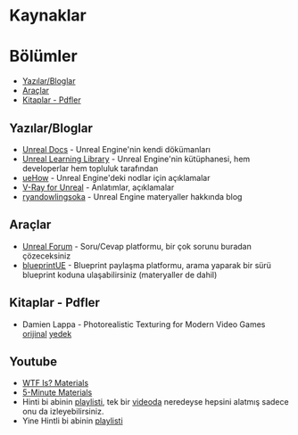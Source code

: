 # Kaynaklar



# Bölümler

* [Yazılar/Bloglar](#yazılarbloglar)
* [Araçlar](#araçlar)
* [Kitaplar - Pdfler](#kitaplar---pdfler)


## Yazılar/Bloglar
* [Unreal Docs](https://docs.unrealengine.com/5.1/en-US/unreal-engine-materials/) - Unreal Engine'nin kendi dökümanları
* [Unreal Learning Library](https://dev.epicgames.com/community/learning?application=unreal_engine) - Unreal Engine'nin kütüphanesi, hem developerlar hem topluluk tarafından
* [ueHow](https://uehow.web.fc2.com/Contents/Eng/Home/Root/Cone/Home.html) - Unreal Engine'deki nodlar için açıklamalar
* [V-Ray for Unreal](https://docs.chaos.com/display/VRAYUNREAL/) - Anlatımlar, açıklamalar
* [ryandowlingsoka](https://ryandowlingsoka.com/unreal/) - Unreal Engine materyaller hakkında blog

## Araçlar
* [Unreal Forum](https://forums.unrealengine.com/search) - Soru/Cevap platformu, bir çok sorunu buradan çözeceksiniz
* [blueprintUE](https://blueprintue.com/) - Blueprint paylaşma platformu, arama yaparak bir sürü blueprint koduna ulaşabilirsiniz (materyaller de dahil)

## Kitaplar - Pdfler
* Damien Lappa - Photorealistic Texturing for Modern Video Games [orijinal](https://www.theseus.fi/bitstream/handle/10024/136545/Lappa_Damien.pdf) [yedek](https://files.catbox.moe/wdvfvj.pdf)

## Youtube
* [WTF Is? Materials](https://www.youtube.com/playlist?list=PLSlkDq2rO1t7Guw6DbhNVDXRxw6EtLOoF)
* [5-Minute Materials](https://www.youtube.com/playlist?list=PLUi8nuTUEtTvrcISNaNpZwtxpQbyaBstT)
* Hinti bi abinin [playlisti](https://www.youtube.com/playlist?list=PLNLUnEauvwCE8Se5aAZ-ioltPCIjyKNVe), tek bir [videoda](https://www.youtube.com/watch?v=BtHgF_VmaSI) neredeyse hepsini alatmış sadece onu da izleyebilirsiniz.
* Yine Hintli bi abinin [playlisti](https://www.youtube.com/playlist?list=PLwMiBtF6WzsoE8Lr_AIJRw1Mr1czh_6kb)
